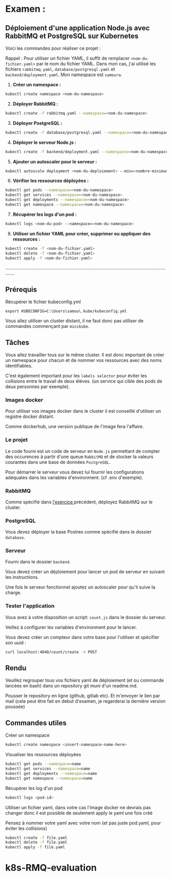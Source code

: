 # Examen : 
## Déploiement d'une application Node.js avec RabbitMQ et PostgreSQL sur Kubernetes

Voici les commandes pour réaliser ce projet :


Rappel : Pour utiliser un fichier YAML, il suffit de remplacer `<nom-du-fichier.yaml>` par le nom du fichier YAML.
        Dans mon cas, j'ai utilisé les fichiers `rabbitmq.yaml`, `database/postgresql.yaml` et `backend/deployment.yaml`.
        Mon namespace est `samoura`.


1. **Créer un namespace :**
```bash
kubectl create namespace <nom-du-namespace>
```

2. **Déployer RabbitMQ :**
```bash
kubectl create -f rabbitmq.yaml --namespace=<nom-du-namespace>
```

3. **Déployer PostgreSQL :**
```bash
kubectl create -f database/postgresql.yaml --namespace=<nom-du-namespace>
```

4. **Déployer le serveur Node.js :**
```bash
kubectl create -f backend/deployment.yaml --namespace=<nom-du-namespace>
```

5. **Ajouter un autoscaler pour le serveur :**
```bash
kubectl autoscale deployment <nom-du-deploiement> --min=<nombre-minimum-de-replicas> --max=<nombre-maximum-de-replicas> --cpu-percent=<pourcentage-d-utilisation-de-CPU> --namespace=<nom-du-namespace>
```

6. **Vérifier les ressources déployées :**
```bash
kubectl get pods --namespace=<nom-du-namespace>
kubectl get services --namespace=<nom-du-namespace>
kubectl get deployments --namespace=<nom-du-namespace>
kubectl get namespace --namespace=<nom-du-namespace>
```

7. **Récupérer les logs d'un pod :**
```bash
kubectl logs <nom-du-pod> --namespace=<nom-du-namespace>
```

8. **Utiliser un fichier YAML pour créer, supprimer ou appliquer des ressources :**
```bash
kubectl create -f <nom-du-fichier.yaml>
kubectl delete -f <nom-du-fichier.yaml>
kubectl apply -f <nom-du-fichier.yaml>
```




...................................................................................................................................


## Prérequis

Récupérer le fichier kubeconfig.yml

```SH
export KUBECONFIG=C:\Users\samou\.kube/kubeconfig.yml
```

Vous allez utiliser un cluster distant, il ne faut donc pas utiliser de commandes commençant par `minikube`.

## Tâches

Vous allez travailler tous sur le même cluster. Il est donc important de créer un namespace pour chacun et de nommer vos ressources avec des noms identifiables.

C'est également important pour les `labels selector` pour éviter les collisions entre le travail de deux élèves.
(un service qui cible des pods de deux personnes par exemple).

### Images docker

Pour utiliser vos images docker dans le cluster il est conseillé d'utiliser un registre docker distant.

Comme dockerhub, une version publique de l'image fera l'affaire.

### Le projet

Le code fourni est un code de serveur en `Node.js` permettant de compter des occurences à partir d'une queue `RabbitMQ` et de stocker la valeurs courantes dans une base de données `PostgreSQL`.

Pour démarrer le serveur vous devez lui fournir les configurations adéquates dans les variables d'environment. (cf .env d'exemple).

### RabbitMQ

Comme spécifié dans <a href="https://github.com/arthurescriou/k8s-exercice-eda" >l'exercice </a> précédent, déployez RabbitMQ sur le cluster.

### PostgreSQL

Vous devez déployer la base Postres comme spécifié dans le dossier `database`.

### Serveur

Fourni dans le dossier `backend`.

Vous devez créer un déploiement pour lancer un pod de serveur en suivant les instructions.

Une fois le serveur fonctionnel ajoutez un autoscaler pour qu'il suive la charge.

### Tester l'application

Vous avez à votre disposition un script: `count.js` dans le dossier du serveur.

Veillez à configurer les variables d'environment pour le lancer.

Vous devez créer un compteur dans votre base pour l'utiliser et spécifier son uuid :

```bash
curl localhost:4040/count/create -X POST
```

## Rendu

Veuillez regrouper tous vos fichiers yaml de déploiement (et ou commande lancées en bash) dans un repository git muni d'un readme.md.

Pousser le repository en ligne (github, gitlab etc).
Et m'envoyer le lien par mail (cela peut être fait en debut d'examen, je regarderai la dernière version poussée)

## Commandes utiles

Créer un namespace

```bash
kubectl create namespace <insert-namespace-name-here>
```

Visualiser les ressources déployées

```bash
kubectl get pods --namespace=name
kubectl get services --namespace=name
kubectl get deployments --namespace=name
kubectl get namespace --namespace=name
```

Récupérer les log d'un pod

```bash
kubectl logs <pod-id>
```

Utiliser un fichier yaml, dans votre cas l'image docker ne devrais pas changer donc il est possible de seulement apply le yaml une fois créé

Pensez à nommer votre yaml avec votre nom (et pas juste pod.yaml, pour éviter les collisions)

```bash
kubectl create -f file.yaml
kubectl delete -f file.yaml
kubectl apply -f file.yaml
```
# k8s-RMQ-evaluation
